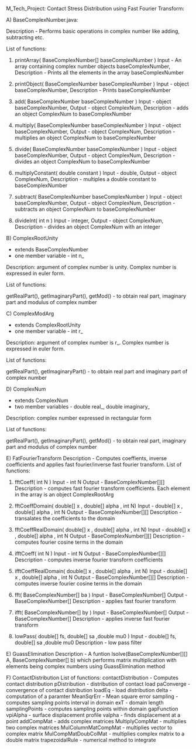 M_Tech_Project: Contact Stress Distribution using Fast Fourier Transform:

A) BaseComplexNumber.java:

Description - Performs basic operations in complex number like adding, subtracting etc.

List of functions:

1) printArray( BaseComplexNumber[] baseComplexNumber )
      Input - An array containing complex number objects baseComplexNumber,
      Description - Prints all the elements in the array baseComplexNumber
      
2) printObject( BaseComplexNumber baseComplexNumber )
      Input - object baseComplexNumber,
      Description - Prints baseComplexNumber
 
3) add( BaseComplexNumber baseComplexNumber )
      Input - object baseComplexNumber,
      Output - object ComplexNum,
      Description - adds an object ComplexNum to baseComplexNumber
      
3) multiply( BaseComplexNumber baseComplexNumber )
      Input - object baseComplexNumber,
      Output - object ComplexNum,
      Description - multiplies an object ComplexNum to baseComplexNumber 
      
4) divide( BaseComplexNumber baseComplexNumber )
      Input - object baseComplexNumber,
      Output - object ComplexNum,
      Description - divides an object ComplexNum to baseComplexNumber  
   
5) multiplyConstant( double constant )
      Input - double,
      Output - object ComplexNum,
      Description - multiples a double constant to baseComplexNumber
    
6) subtract( BaseComplexNumber baseComplexNumber )
      Input - object baseComplexNumber,
      Output - object ComplexNum,
      Description - subtracts an object ComplexNum to baseComplexNumber
      
7) divideInt( int n )
      Input - integer,
      Output - object ComplexNum,
      Description - divides an object ComplexNum with an integer
      
B) ComplexRootUnity

- extends BaseComplexNumber
- one member variable - int n_

Description: argument of complex number is unity. Complex number is expressed in euler form.

List of functions:

getRealPart(), getImaginaryPart(), getMod() - to obtain real part, imaginary part and modulus of complex number 

      
      
C) ComplexModArg

- extends ComplexRootUnity
- one member variable - int r_

Description: argument of complex number is r_. Complex number is expressed in euler form.

List of functions:

getRealPart(), getImaginaryPart() - to obtain real part and imaginary part of complex number


D) ComplexNum

- extends ComplexNum
- two member variables - double real_, double imaginary_

Description: complex number expressed in rectangular form

List of functions:

getRealPart(), getImaginaryPart(), getMod() - to obtain real part, imaginary part and modulus of complex number 

E) FatFourierTransform
Description - Computes coeffients, inverse coefficients and applies fast fourier/inverse fast fourier transform.
List of functions:

1) fftCoeff( int N )
      Input - int N
      Output - BaseComplexNumber[][]
      Description - computes fast fourier transform coefficients. Each element in the array is an object ComplexRootArg
      
2) fftCoeffDomain( double[] x , double[] alpha , int N)
      Input - double[] x , double[] alpha , int N
      Output - BaseComplexNumber[][]
      Description - transalates the coefficients to the domain 
      
3) fftCoeffRealDomain( double[] x , double[] alpha , int N)
      Input - double[] x , double[] alpha , int N
      Output - BaseComplexNumber[][]
      Description - computes fourier cosine terms in the domain
      
4) ifftCoeff( int N )
      Input - int N
      Output - BaseComplexNumber[][]
      Description - computes inverse fourier transform coefficients
      
5) ifftCoeffRealDomain( double[] x , double[] alpha , int N)
      Input - double[] x , double[] alpha , int N
      Output - BaseComplexNumber[][]
      Description -computes inverse fourier cosine terms in the domain
   
6) fft( BaseComplexNumber[] ba )
      Input - BaseComplexNumber[]
      Output - BaseComplexNumber[]
      Description - applies fast fourier transform
      
7) ifft( BaseComplexNumber[] by )
      Input - BaseComplexNumber[]
      Output - BaseComplexNumber[]
      Description - applies inverse fast fourier transform
      
8) lowPass( double[] fs, double[] sa ,double mu0 )
      Input - double[] fs, double[] sa ,double mu0
      Description - low pass filter
           
 E) GuassElimination
      Description - A funtion lsolve(BaseComplexNumber[][] A, BaseComplexNumber[] b) which performs matrix multiplication with elements being complex numbers using GuassElimination method
      
 F) ContactDistribution
      List of functions:
      contactDistribution - Computes contact distribution
      pDistribution - distribution of contact load
      paConverge - convergence of contact distribution
      loadEq - load distribution 
      delta - computation of a paramter
      MeanSqrErr - Mean square error
      sampling - computes sampling points interval in domain
      exT - domain length
      samplingPoints - computes sampling points within domain
      gapFunction
      vpiAlpha - surface displacement profile
      valpha - finds displacement at a point
      addCompMat - adds complex matrices
      MultiplyCompMat - multiplies two complex matrices
      MulColumnMatCompMat - multiplies vector to complex matrix
      MulCompMatDoubColMat - multiplies complex matrix to a double matrix
      trapezoidalRule - numerical method to integrate
      
      
      
      
 
    

    
 
   





